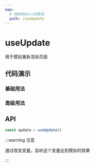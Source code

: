 ```yaml
---
map:
  # 映射到docs的路径
  path: /useUpdate
---
```


# useUpdate

用于模拟重新渲染页面

## 代码演示

### 基础用法

<demo src="./demo/demo.vue"
  language="vue"
  title="基本用法"
  desc="通过改变ref的对象，用watch进行监听动态渲染页面"> </demo>

### 高级用法

<demo src="./demo/demo1.vue"
  language="vue"
  title="刷新页面"
  desc="改变hash值刷新页面"> </demo>

## API

```typescript
const update = useUpdate()
```

:::warning 注意

通过改变变量，监听这个变量达到模拟的效果

:::
